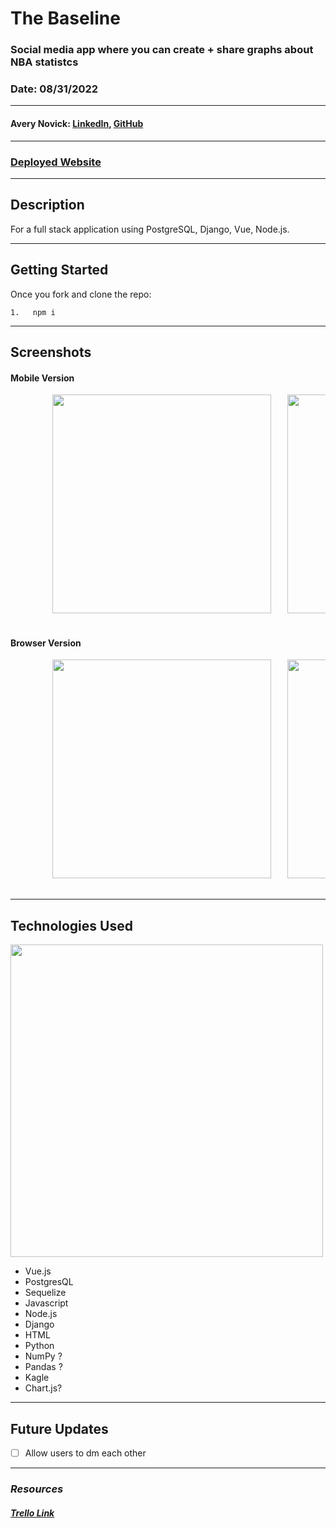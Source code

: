 # The Baseline

### Social media app where you can create + share graphs about NBA statistcs

### Date: 08/31/2022

---

#### Avery Novick: <a href="https://www.linkedin.com/in/avery-novick/" target="_blank" rel="noreferrer">LinkedIn</a>, <a href="https://github.com/anovick1" target="_blank" rel="noreferrer">GitHub</a>

---

### <a href="" target="_blank" rel="noreferrer">Deployed Website</a>

---

## Description

For a full stack application using PostgreSQL, Django, Vue, Node.js.

---

## Getting Started

Once you fork and clone the repo:

    1.   npm i

---

## Screenshots

#### Mobile Version

<div style= "center">
    <pre>
        <img src="images/mobile_register.png"  height="350">&nbsp;&nbsp;&nbsp;<img src="images/mobile_user_feed.png" height="350">&nbsp;&nbsp;&nbsp;<img src="images/mobile_edit_profile.png" height="350">&nbsp;&nbsp;&nbsp;<img src="images/mobile_matches.png" height="350">&nbsp;&nbsp;&nbsp;
    </pre>
</div>

#### Browser Version

<div style= "center">
    <pre>
        <img src="images/registration.png"  height="350">&nbsp;&nbsp;&nbsp;<img src="images/feed.png" height="350">&nbsp;&nbsp;&nbsp;<img src="images/edit.png" height="350">&nbsp;&nbsp;&nbsp;<img src="images/connections.png" height="350">&nbsp;&nbsp;&nbsp;
    </pre>
</div>

---

## Technologies Used

<img style="center" src=""  width="500">

- Vue.js
- PostgresQL
- Sequelize
- Javascript
- Node.js
- Django
- HTML
- Python
- NumPy ?
- Pandas ?
- Kagle
- Chart.js?

---

## Future Updates

- [ ] Allow users to dm each other

---

### **_Resources_**

##### [Trello Link](https://trello.com/b/8MOoe2VG/baseline)
